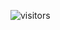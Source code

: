 

<!--START_SECTION:waka-->
<!--END_SECTION:waka-->

![visitors](https://visitor-badge.glitch.me/badge?page_id=vxxxxc&left_color=green&right_color=red)
